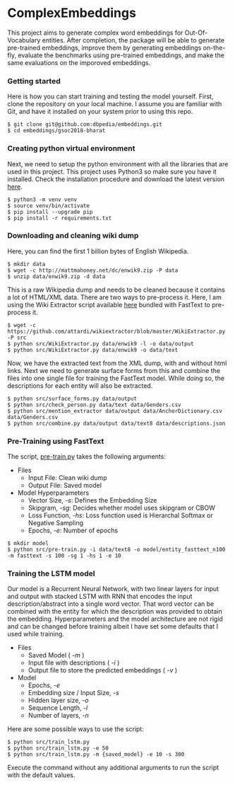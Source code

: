 # ComplexEmbeddings

This project aims to generate complex word embeddings for Out-Of-Vocabulary entities. After completion, the package will be able to generate pre-trained embeddings, improve them by generating embeddings on-the-fly, evaluate the benchmarks using pre-trained embeddings, and make the same evaluations on the imporoved embeddings.

### Getting started

Here is how you can start training and testing the model yourself. First, clone the repository on your local machine. I assume you are familiar with Git, and have it installed on your system prior to using this repo.

```shell
$ git clone git@github.com:dbpedia/embeddings.git
$ cd embeddings/gsoc2018-bharat
```

### Creating python virtual environment

Next, we need to setup the python environment with all the libraries that are used in this project. This project uses Python3 so make sure you have it installed. Check the installation procedure and download the latest version [here](https://www.python.org/downloads/).

```
$ python3 -m venv venv
$ source venv/bin/activate
$ pip install --upgrade pip
$ pip install -r requirements.txt
```

### Downloading and cleaning wiki dump

Here, you can find the first 1 billion bytes of English Wikipedia.

```shell
$ mkdir data
$ wget -c http://mattmahoney.net/dc/enwik9.zip -P data
$ unzip data/enwik9.zip -d data
```

This is a raw Wikipedia dump and needs to be cleaned because it contains a lot of HTML/XML data. There are two ways to pre-process it. Here, I am using the Wiki Extractor script available [here](https://github.com/attardi/wikiextractor/blob/master/WikiExtractor.py) bundled with FastText to pre-process it.

```shell
$ wget -c https://github.com/attardi/wikiextractor/blob/master/WikiExtractor.py -P src
$ python src/WikiExtractor.py data/enwik9 -l -o data/output
$ python src/WikiExtractor.py data/enwik9 -o data/text
```

Now, we have the extracted text from the XML dump, with and without html links. Next we need to generate surface forms from this and combine the files into one single file for training the FastText model. While doing so, the descriptions for each entity will also be extracted.

```
$ python src/surface_forms.py data/output
$ python src/check_person.py data/text data/Genders.csv
$ python src/mention_extractor data/output data/AnchorDictionary.csv data/Genders.csv
$ python src/combine.py data/output data/text8 data/descriptions.json
```

### Pre-Training using FastText

The script, [pre-train.py](https://github.com/tramplingWillow/ComplexEmbeddings/blob/master/src/pre-train.py) takes the following arguments:
- Files
  - Input File: Clean wiki dump
  - Output File: Saved model
- Model Hyperparameters
  - Vector Size, *-s*: Defines the Embedding Size
  - Skipgram, *-sg*: Decides whether model uses skipgram or CBOW
  - Loss Function, *-hs*: Loss function used is Hierarchal Softmax or Negative Sampling
  - Epochs, *-e*: Number of epochs

```shell
$ mkdir model
$ python src/pre-train.py -i data/text8 -o model/entity_fasttext_n100 -m fasttext -s 100 -sg 1 -hs 1 -e 10
```

### Training the LSTM model

Our model is a Recurrent Neural Network, with two linear layers for input and output with stacked LSTM with RNN that encodes the input description/abstract into a single word vector. That word vector can be combined with the entity for which the description was provided to obtain the embedding. Hyperparameters and the model architecture are not rigid and can be changed before training albeit I have set some defaults that I used while training.
- Files
  - Saved Model ( *-m* )
  - Input file with descriptions ( *-i* )
  - Output file to store the predicted embeddings ( *-v* )
- Model
  - Epochs, *-e*
  - Embedding size / Input Size, *-s*
  - Hidden layer size, *-o*
  - Sequence Length, *-l*
  - Number of layers, *-n*

Here are some possible ways to use the script:
```
$ python src/train_lstm.py
$ python src/train_lstm.py -e 50
$ python src/train_lstm.py -m {saved_model} -e 10 -s 300
```
Execute the command without any additional arguments to run the script with the default values.
